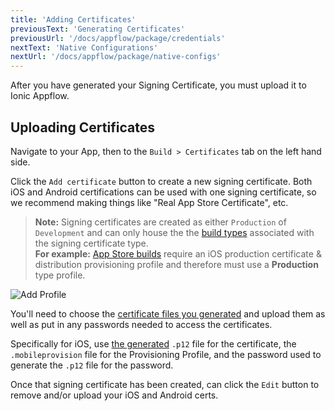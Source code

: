 ```yaml
---
title: 'Adding Certificates'
previousText: 'Generating Certificates'
previousUrl: '/docs/appflow/package/credentials'
nextText: 'Native Configurations'
nextUrl: '/docs/appflow/package/native-configs'
---
```


After you have generated your Signing Certificate, you must upload it to Ionic Appflow.

## Uploading Certificates

Navigate to your App, then to the `Build > Certificates` tab on the left hand side.

Click the `Add certificate` button to create a new signing certificate. Both iOS and Android certifications can be used with one signing certificate, so we recommend making things like "Real App Store Certificate", etc.

<blockquote>
  
<b>Note:</b> Signing certificates are created as either `Production` of `Development` and can only house the the
<a href="/docs/appflow/package/build-types">build types</a> associated with the signing certificate type. <br />
<b>For example:</b> <a href="/docs/appflow/package/build-types#app-store">App Store builds</a> require an iOS production certificate & distribution provisioning profile and therefore must use a <b>Production</b> type profile.
</blockquote>

![Add Profile](/docs/assets/img/appflow/ss-add-profile.png)

You'll need to choose the [certificate files you generated](/docs/appflow/package/credentials) and upload them as well as put in any passwords needed to access the certificates.

Specifically for iOS, use [the generated](/docs/appflow/package/credentials) `.p12` file for the certificate, the `.mobileprovision` file for the Provisioning Profile, and the password used to generate the `.p12` file for the password.

Once that signing certificate has been created, can click the `Edit` button to remove and/or upload your iOS and Android certs.